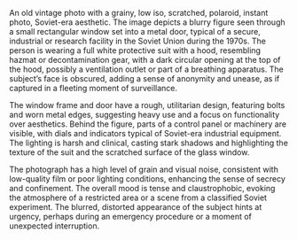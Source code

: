 An old vintage photo with a grainy, low iso, scratched, polaroid, instant photo, Soviet-era aesthetic. The image depicts a blurry figure seen through a small rectangular window set into a metal door, typical of a secure, industrial or research facility in the Soviet Union during the 1970s. The person is wearing a full white protective suit with a hood, resembling hazmat or decontamination gear, with a dark circular opening at the top of the hood, possibly a ventilation outlet or part of a breathing apparatus. The subject’s face is obscured, adding a sense of anonymity and unease, as if captured in a fleeting moment of surveillance.

The window frame and door have a rough, utilitarian design, featuring bolts and worn metal edges, suggesting heavy use and a focus on functionality over aesthetics. Behind the figure, parts of a control panel or machinery are visible, with dials and indicators typical of Soviet-era industrial equipment. The lighting is harsh and clinical, casting stark shadows and highlighting the texture of the suit and the scratched surface of the glass window.

The photograph has a high level of grain and visual noise, consistent with low-quality film or poor lighting conditions, enhancing the sense of secrecy and confinement. The overall mood is tense and claustrophobic, evoking the atmosphere of a restricted area or a scene from a classified Soviet experiment. The blurred, distorted appearance of the subject hints at urgency, perhaps during an emergency procedure or a moment of unexpected interruption.